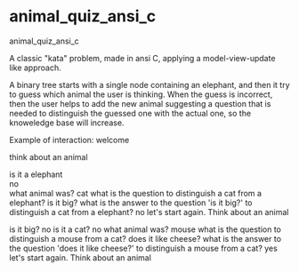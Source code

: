 # animal_quiz_ansi_c
animal_quiz_ansi_c

A classic "kata" problem, made in ansi C, applying a model-view-update like approach.

A binary tree starts with a single node containing an elephant, and then it try to guess which animal the user is thinking.
When the guess is incorrect, then the user helps to add the new animal suggesting a question that is needed to distinguish the guessed one with the actual one, so the knoweledge base will increase.

Example of interaction:
welcome

think about an animal

is it a elephant\
no\
what animal was?
cat
what is the question to distinguish a cat from a elephant?
is it big?
what is the answer to the question 'is it big?' to distinguish a cat from a elephant?
no 
let's start again. Think about an animal

is it big?
no
is it a cat?
no
what animal was?
mouse
what is the question to distinguish a mouse from a cat?
does it like cheese?
what is the answer to the question 'does it like cheese?' to distinguish a mouse from a cat?
yes
let's start again. Think about an animal

